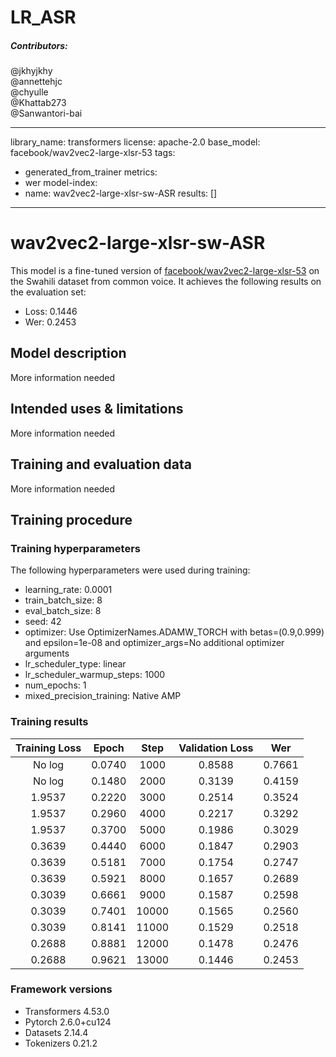 # LR_ASR
##### Contributors: 
@jkhyjkhy  
@annettehjc  
@chyulle  
@Khattab273  
@Sanwantori-bai


---
library_name: transformers
license: apache-2.0
base_model: facebook/wav2vec2-large-xlsr-53
tags:
- generated_from_trainer
metrics:
- wer
model-index:
- name: wav2vec2-large-xlsr-sw-ASR
  results: []
---

<!-- This model card has been generated automatically according to the information the Trainer had access to. You
should probably proofread and complete it, then remove this comment. -->

# wav2vec2-large-xlsr-sw-ASR

This model is a fine-tuned version of [facebook/wav2vec2-large-xlsr-53](https://huggingface.co/facebook/wav2vec2-large-xlsr-53) on the Swahili dataset from common voice.
It achieves the following results on the evaluation set:
- Loss: 0.1446
- Wer: 0.2453

## Model description

More information needed

## Intended uses & limitations

More information needed

## Training and evaluation data

More information needed

## Training procedure

### Training hyperparameters

The following hyperparameters were used during training:
- learning_rate: 0.0001
- train_batch_size: 8
- eval_batch_size: 8
- seed: 42
- optimizer: Use OptimizerNames.ADAMW_TORCH with betas=(0.9,0.999) and epsilon=1e-08 and optimizer_args=No additional optimizer arguments
- lr_scheduler_type: linear
- lr_scheduler_warmup_steps: 1000
- num_epochs: 1
- mixed_precision_training: Native AMP

### Training results

| Training Loss | Epoch  | Step  | Validation Loss | Wer    |
|:-------------:|:------:|:-----:|:---------------:|:------:|
| No log        | 0.0740 | 1000  | 0.8588          | 0.7661 |
| No log        | 0.1480 | 2000  | 0.3139          | 0.4159 |
| 1.9537        | 0.2220 | 3000  | 0.2514          | 0.3524 |
| 1.9537        | 0.2960 | 4000  | 0.2217          | 0.3292 |
| 1.9537        | 0.3700 | 5000  | 0.1986          | 0.3029 |
| 0.3639        | 0.4440 | 6000  | 0.1847          | 0.2903 |
| 0.3639        | 0.5181 | 7000  | 0.1754          | 0.2747 |
| 0.3639        | 0.5921 | 8000  | 0.1657          | 0.2689 |
| 0.3039        | 0.6661 | 9000  | 0.1587          | 0.2598 |
| 0.3039        | 0.7401 | 10000 | 0.1565          | 0.2560 |
| 0.3039        | 0.8141 | 11000 | 0.1529          | 0.2518 |
| 0.2688        | 0.8881 | 12000 | 0.1478          | 0.2476 |
| 0.2688        | 0.9621 | 13000 | 0.1446          | 0.2453 |


### Framework versions

- Transformers 4.53.0
- Pytorch 2.6.0+cu124
- Datasets 2.14.4
- Tokenizers 0.21.2
